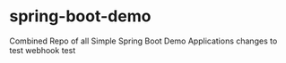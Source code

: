 # spring-boot-demo
Combined Repo of all Simple Spring Boot Demo Applications
changes to test webhook
test
